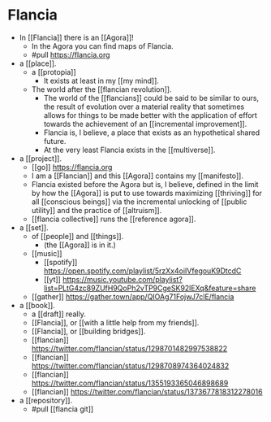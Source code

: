 # Flancia
- In [[Flancia]] there is an [[Agora]]!
	- In the Agora you can find maps of Flancia.
	- #pull https://flancia.org
- a [[place]].
	- a [[protopia]]
		- It exists at least in my [[my mind]].
	- The world after the [[flancian revolution]].
		- The world of the [[flancians]] could be said to be similar to ours, the result of evolution over a material reality that sometimes allows for things to be made better with the application of effort towards the achievement of an [[incremental improvement]].
		- Flancia is, I believe, a place that exists as an hypothetical shared future.
		- At the very least Flancia exists in the [[multiverse]].
- a [[project]].
	- [[go]] https://flancia.org
	- I am a [[Flancian]] and this [[Agora]] contains my [[manifesto]].
	- Flancia existed before the Agora but is, I believe, defined in the limit by how the [[Agora]] is put to use towards maximizing [[thriving]] for all [[conscious beings]] via the incremental unlocking of [[public utility]] and the practice of [[altruism]].
	- [[flancia collective]] runs the [[reference agora]].
- a [[set]].
	- of [[people]] and [[things]].
		- (the [[Agora]] is in it.)
	- [[music]]
		- [[spotify]] https://open.spotify.com/playlist/5rzXx4oiIVfegouK9DtcdC
		- [[yt]] https://music.youtube.com/playlist?list=PLtG4zc89ZUfH9QoPh2vTP9CgeSK92lEXq&feature=share
	- [[gather]] https://gather.town/app/QIOAg71FojwJ7clE/flancia
- a [[book]].
	- a [[draft]] really.
	- [[Flancia]], or [[with a little help from my friends]].
	- [[Flancia]], or [[building bridges]].
	- [[flancian]] https://twitter.com/flancian/status/1298701482997538822
	- [[flancian]] https://twitter.com/flancian/status/1298708974364024832
	- [[flancian]] https://twitter.com/flancian/status/1355193365046898689
	- [[flancian]] https://twitter.com/flancian/status/1373677818312278016
- a [[repository]].
	- #pull [[flancia git]]